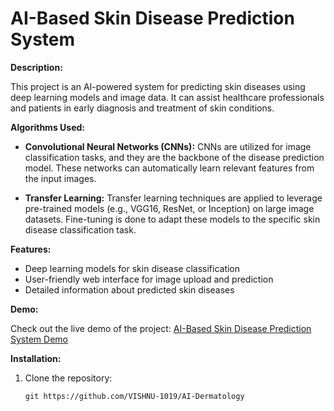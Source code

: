 # AI-Based Skin Disease Prediction System

**Description:**

This project is an AI-powered system for predicting skin diseases using deep learning models and image data. It can assist healthcare professionals and patients in early diagnosis and treatment of skin conditions.

**Algorithms Used:**

- **Convolutional Neural Networks (CNNs):** CNNs are utilized for image classification tasks, and they are the backbone of the disease prediction model. These networks can automatically learn relevant features from the input images.

- **Transfer Learning:** Transfer learning techniques are applied to leverage pre-trained models (e.g., VGG16, ResNet, or Inception) on large image datasets. Fine-tuning is done to adapt these models to the specific skin disease classification task.

**Features:**

- Deep learning models for skin disease classification
- User-friendly web interface for image upload and prediction
- Detailed information about predicted skin diseases

**Demo:**

Check out the live demo of the project: [AI-Based Skin Disease Prediction System Demo](https://ishubham21.github.io/infinity-skncure/)

**Installation:**

1. Clone the repository:
   ```sh[
   git https://github.com/VISHNU-1019/AI-Dermatology
